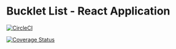 # Bucklet List - React Application

[![CircleCI](https://circleci.com/gh/jokamjohn/bucketlist-react/tree/master.svg?style=svg)](https://circleci.com/gh/jokamjohn/bucketlist-react/tree/master)

[![Coverage Status](https://coveralls.io/repos/github/jokamjohn/bucketlist-react/badge.svg?branch=br-testing)](https://coveralls.io/github/jokamjohn/bucketlist-react?branch=br-testing)